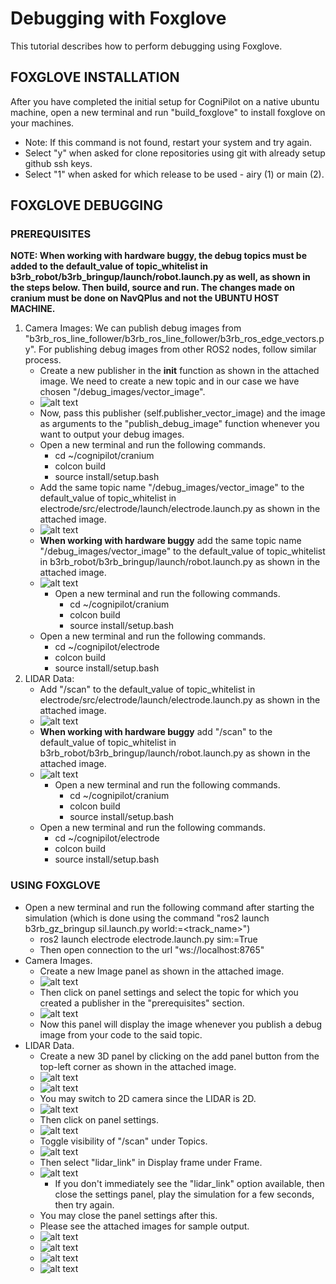 # Debugging with Foxglove
This tutorial describes how to perform debugging using Foxglove.

## FOXGLOVE INSTALLATION
After you have completed the initial setup for CogniPilot on a native ubuntu machine, open a new terminal and run "build_foxglove" to install foxglove on your machines.
- Note: If this command is not found, restart your system and try again.
- Select "y" when asked for clone repositories using git with already setup github ssh keys.
- Select "1" when asked for which release to be used - airy (1) or main (2).

## FOXGLOVE DEBUGGING

### PREREQUISITES

**NOTE: When working with hardware buggy, the debug topics must be added to the default_value of topic_whitelist in b3rb_robot/b3rb_bringup/launch/robot.launch.py as well, as shown in the steps below. Then build, source and run. The changes made on cranium must be done on NavQPlus and not the UBUNTU HOST MACHINE.**

1. Camera Images: We can publish debug images from "b3rb_ros_line_follower/b3rb_ros_line_follower/b3rb_ros_edge_vectors.py". For publishing debug images from other ROS2 nodes, follow similar process.
    - Create a new publisher in the __init__ function as shown in the attached image. We need to create a new topic and in our case we have chosen "/debug_images/vector_image".
    - ![alt text](.gitbook/assets/AIM_2024/debug_foxglove_guide/GetImage.png)
    - Now, pass this publisher (self.publisher_vector_image) and the image as arguments to the "publish_debug_image" function whenever you want to output your debug images.
    - Open a new terminal and run the following commands.
    	- cd ~/cognipilot/cranium
    	- colcon build
    	- source install/setup.bash
    - Add the same topic name "/debug_images/vector_image" to the default_value of topic_whitelist in electrode/src/electrode/launch/electrode.launch.py as shown in the attached image.
    - ![alt text](.gitbook/assets/AIM_2024/debug_foxglove_guide/GetImage_2.png)
    - **When working with hardware buggy** add the same topic name "/debug_images/vector_image" to the default_value of topic_whitelist in b3rb_robot/b3rb_bringup/launch/robot.launch.py as shown in the attached image.
    - ![alt text](.gitbook/assets/AIM_2024/debug_foxglove_guide/topic_whitelist.png)
      - Open a new terminal and run the following commands.
        - cd ~/cognipilot/cranium
        - colcon build
        - source install/setup.bash
    - Open a new terminal and run the following commands.
    	- cd ~/cognipilot/electrode
    	- colcon build
    	- source install/setup.bash
2. LIDAR Data:
    - Add "/scan" to the default_value of topic_whitelist in electrode/src/electrode/launch/electrode.launch.py as shown in the attached image.
    - ![alt text](.gitbook/assets/AIM_2024/debug_foxglove_guide/GetImage_3.png)
    - **When working with hardware buggy** add "/scan" to the default_value of topic_whitelist in b3rb_robot/b3rb_bringup/launch/robot.launch.py as shown in the attached image.
    - ![alt text](.gitbook/assets/AIM_2024/debug_foxglove_guide/topic_whitelist.png)
      - Open a new terminal and run the following commands.
        - cd ~/cognipilot/cranium
        - colcon build
        - source install/setup.bash
    - Open a new terminal and run the following commands.
    	- cd ~/cognipilot/electrode
    	- colcon build
    	- source install/setup.bash

### USING FOXGLOVE
- Open a new terminal and run the following command after starting the simulation (which is done using the command "ros2 launch b3rb_gz_bringup sil.launch.py world:=<track_name>")
    - ros2 launch electrode electrode.launch.py sim:=True
    - Then open connection to the url "ws://localhost:8765"
- Camera Images.
    - Create a new Image panel as shown in the attached image.
    - ![alt text](.gitbook/assets/AIM_2024/debug_foxglove_guide/GetImage_4.png)
    - Then click on panel settings and select the topic for which you created a publisher in the "prerequisites" section.
    - ![alt text](.gitbook/assets/AIM_2024/debug_foxglove_guide/GetImage_5.png)
    - Now this panel will display the image whenever you publish a debug image from your code to the said topic.
- LIDAR Data.
    - Create a new 3D panel by clicking on the add panel button from the top-left corner as shown in the attached image.
    - ![alt text](.gitbook/assets/AIM_2024/debug_foxglove_guide/GetImage_6.png)
    - ![alt text](.gitbook/assets/AIM_2024/debug_foxglove_guide/GetImage_7.png)
    - You may switch to 2D camera since the LIDAR is 2D.
    - ![alt text](.gitbook/assets/AIM_2024/debug_foxglove_guide/GetImage_8.png)
    - Then click on panel settings.
    - ![alt text](.gitbook/assets/AIM_2024/debug_foxglove_guide/GetImage_9.png)
    - Toggle visibility of "/scan" under Topics.
    - ![alt text](.gitbook/assets/AIM_2024/debug_foxglove_guide/GetImage_10.png)
    - Then select "lidar_link" in Display frame under Frame.
    - ![alt text](.gitbook/assets/AIM_2024/debug_foxglove_guide/GetImage_11.png)
        - If you don't immediately see the "lidar_link" option available, then close the settings panel, play the simulation for a few seconds, then try again.
    - You may close the panel settings after this.
    - Please see the attached images for sample output.
    - ![alt text](.gitbook/assets/AIM_2024/debug_foxglove_guide/GetImage_12.png)
    - ![alt text](.gitbook/assets/AIM_2024/debug_foxglove_guide/GetImage_13.png)
    - ![alt text](.gitbook/assets/AIM_2024/debug_foxglove_guide/GetImage_14.png)
    - ![alt text](.gitbook/assets/AIM_2024/debug_foxglove_guide/GetImage_15.png)
